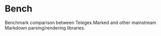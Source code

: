 # Bench

Benchmark comparison between Telegex.Marked and other mainstream Markdown parsing/rendering libraries.
